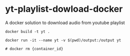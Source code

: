 # yt-playlist-dowload-docker
A docker solution to download audio from youtube playlist

```
docker build -t yt .

docker run -it --name yt -v $(pwd)/output:/output yt

# docker rm {container_id}
```
